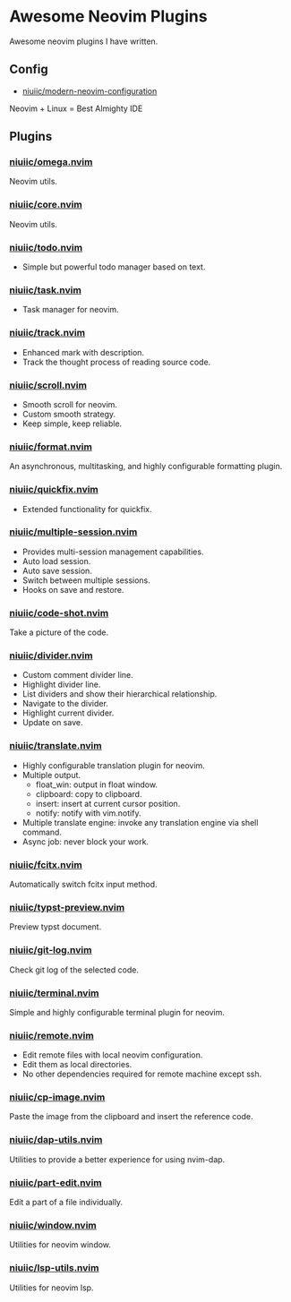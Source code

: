 # Awesome Neovim Plugins

Awesome neovim plugins I have written.

## Config

- [niuiic/modern-neovim-configuration](https://github.com/niuiic/modern-neovim-configuration)

Neovim + Linux = Best Almighty IDE

## Plugins

### [niuiic/omega.nvim](https://github.com/niuiic/omega.nvim)

Neovim utils.

### [niuiic/core.nvim](https://github.com/niuiic/core.nvim)

Neovim utils.

### [niuiic/todo.nvim](https://github.com/niuiic/todo.nvim)

- Simple but powerful todo manager based on text.

### [niuiic/task.nvim](https://github.com/niuiic/task.nvim)

- Task manager for neovim.

### [niuiic/track.nvim](https://github.com/niuiic/track.nvim)

- Enhanced mark with description.
- Track the thought process of reading source code.

### [niuiic/scroll.nvim](https://github.com/niuiic/scroll.nvim)

- Smooth scroll for neovim.
- Custom smooth strategy.
- Keep simple, keep reliable.

### [niuiic/format.nvim](https://github.com/niuiic/format.nvim)

An asynchronous, multitasking, and highly configurable formatting plugin.

### [niuiic/quickfix.nvim](https://github.com/niuiic/quickfix.nvim)

- Extended functionality for quickfix.

### [niuiic/multiple-session.nvim](https://github.com/niuiic/multiple-session.nvim)

- Provides multi-session management capabilities.
- Auto load session.
- Auto save session.
- Switch between multiple sessions.
- Hooks on save and restore.

### [niuiic/code-shot.nvim](https://github.com/niuiic/code-shot.nvim)

Take a picture of the code.

### [niuiic/divider.nvim](https://github.com/niuiic/divider.nvim)

- Custom comment divider line.
- Highlight divider line.
- List dividers and show their hierarchical relationship.
- Navigate to the divider.
- Highlight current divider.
- Update on save.

### [niuiic/translate.nvim](https://github.com/niuiic/translate.nvim)

- Highly configurable translation plugin for neovim.
- Multiple output.
  - float_win: output in float window.
  - clipboard: copy to clipboard.
  - insert: insert at current cursor position.
  - notify: notify with vim.notify.
- Multiple translate engine: invoke any translation engine via shell command.
- Async job: never block your work.

### [niuiic/fcitx.nvim](https://github.com/niuiic/fcitx.nvim)

Automatically switch fcitx input method.

### [niuiic/typst-preview.nvim](https://github.com/niuiic/typst-preview.nvim)

Preview typst document.

### [niuiic/git-log.nvim](https://github.com/niuiic/git-log.nvim)

Check git log of the selected code.

### [niuiic/terminal.nvim](https://github.com/niuiic/terminal.nvim)

Simple and highly configurable terminal plugin for neovim.

### [niuiic/remote.nvim](https://github.com/niuiic/remote.nvim)

- Edit remote files with local neovim configuration.
- Edit them as local directories.
- No other dependencies required for remote machine except ssh.

### [niuiic/cp-image.nvim](https://github.com/niuiic/cp-image.nvim)

Paste the image from the clipboard and insert the reference code.

### [niuiic/dap-utils.nvim](https://github.com/niuiic/dap-utils.nvim)

Utilities to provide a better experience for using nvim-dap.

### [niuiic/part-edit.nvim](https://github.com/niuiic/part-edit.nvim)

Edit a part of a file individually.

### [niuiic/window.nvim](https://github.com/niuiic/window.nvim)

Utilities for neovim window.

### [niuiic/lsp-utils.nvim](https://github.com/niuiic/lsp-utils.nvim)

Utilities for neovim lsp.
